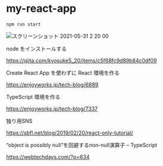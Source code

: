 # my-react-app


```
npm run start
```


![スクリーンショット 2021-05-31 2 20 00](https://user-images.githubusercontent.com/17794682/120113802-25115180-c1b7-11eb-92b3-e6e661b8760b.png)

node をインストールする

https://qiita.com/kyosuke5_20/items/c5f68fc9d89b84c0df09


Create React App を使わずに React 環境を作る

https://enjoyworks.jp/tech-blog/6889


TypeScript 環境を作る

https://enjoyworks.jp/tech-blog/7337


独り用SNS

https://sbfl.net/blog/2019/02/20/react-only-tutorial/


“object is possibly null”を回避するnon-null演算子 – TypeScript

https://webtechdays.com/?p=634

